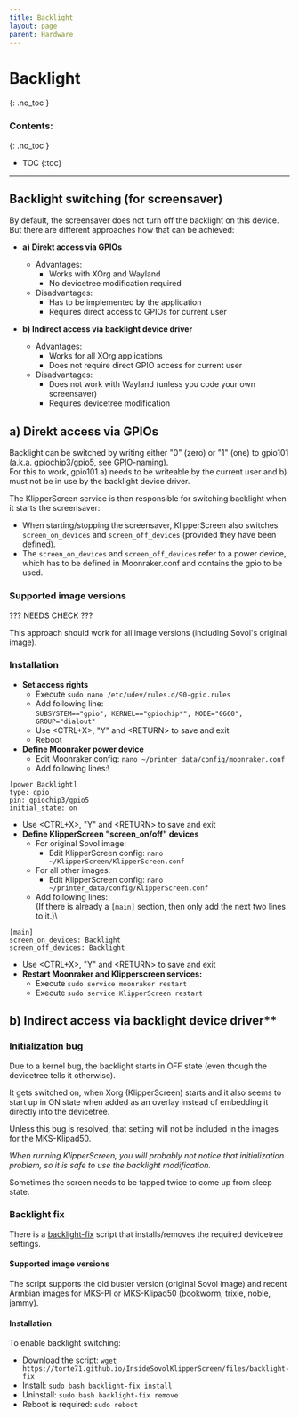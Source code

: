 ```yaml
---
title: Backlight
layout: page
parent: Hardware
---
```

# Backlight
{: .no_toc }
### Contents:
{: .no_toc }
- TOC
{:toc}
----

## Backlight switching (for screensaver)

By default, the screensaver does not turn off the backlight on this device.
But there are different approaches how that can be achieved:

- **a) Direkt access via GPIOs**
  - Advantages:
    - Works with XOrg and Wayland
    - No devicetree modification required
  - Disadvantages:
    - Has to be implemented by the application
    - Requires direct access to GPIOs for current user

- **b) Indirect access via backlight device driver**
  - Advantages:
    - Works for all XOrg applications
    - Does not require direct GPIO access for current user
  - Disadvantages:
    - Does not work with Wayland (unless you code your own screensaver)
    - Requires devicetree modification

## a) Direkt access via GPIOs

Backlight can be switched by writing either "0" (zero) or "1" (one) to gpio101 (a.k.a. gpiochip3/gpio5, see [GPIO-naming](gpio_naming.html)).\
For this to work, gpio101 a) needs to be writeable by the current user and b) must not be in use by the backlight device driver.

The KlipperScreen service is then responsible for switching backlight when it starts the screensaver:
- When starting/stopping the screensaver, KlipperScreen also switches `screen_on_devices` and `screen_off_devices` (provided they have been defined).
- The `screen_on_devices` and `screen_off_devices` refer to a power device, which has to be defined in Moonraker.conf and contains the gpio to be used.

### Supported image versions

??? NEEDS CHECK ???

This approach should work for all image versions (including Sovol's original image).

### Installation

- **Set access rights**
  - Execute `sudo nano /etc/udev/rules.d/90-gpio.rules`
  - Add following line:\
    `SUBSYSTEM=="gpio", KERNEL=="gpiochip*", MODE="0660", GROUP="dialout"`
  - Use \<CTRL+X\>, "Y" and \<RETURN\> to save and exit
  - Reboot
- **Define Moonraker power device**
  - Edit Moonraker config: `nano ~/printer_data/config/moonraker.conf`
  - Add following lines:\
```
[power Backlight]
type: gpio
pin: gpiochip3/gpio5
initial_state: on
```
  - Use \<CTRL+X\>, "Y" and \<RETURN\> to save and exit
- **Define KlipperScreen "screen_on/off" devices**
  - For original Sovol image:
    - Edit KlipperScreen config: `nano ~/KlipperScreen/KlipperScreen.conf`
  - For all other images:
    - Edit KlipperScreen config: `nano ~/printer_data/config/KlipperScreen.conf`
  - Add following lines:\
    (If there is already a `[main]` section, then only add the next two lines to it.)\
```
[main]
screen_on_devices: Backlight
screen_off_devices: Backlight
```
  - Use \<CTRL+X\>, "Y" and \<RETURN\> to save and exit
- **Restart Moonraker and Klipperscreen services:**
  - Execute `sudo service moonraker restart`
  - Execute `sudo service KlipperScreen restart`

## b) Indirect access via backlight device driver**

### Initialization bug

Due to a kernel bug, the backlight starts in OFF state (even though the devicetree tells it otherwise).

It gets switched on, when Xorg (KlipperScreen) starts and it also seems to start up in ON state when added as an overlay instead of embedding it directly into the devicetree.

Unless this bug is resolved, that setting will not be included in the images for the MKS-Klipad50.

*When running KlipperScreen, you will probably not notice that initialization problem, so it is safe to use the backlight modification.*

Sometimes the screen needs to be tapped twice to come up from sleep state.

### Backlight fix

There is a [backlight-fix](files/backlight-fix) script that installs/removes the required devicetree settings.

#### Supported image versions

The script supports the old buster version (original Sovol image)
and recent Armbian images for MKS-PI or MKS-Klipad50 (bookworm, trixie, noble, jammy).

#### Installation

To enable backlight switching:
- Download the script: `wget https://torte71.github.io/InsideSovolKlipperScreen/files/backlight-fix`
- Install: `sudo bash backlight-fix install`
- Uninstall:  `sudo bash backlight-fix remove`
- Reboot is required: `sudo reboot`

